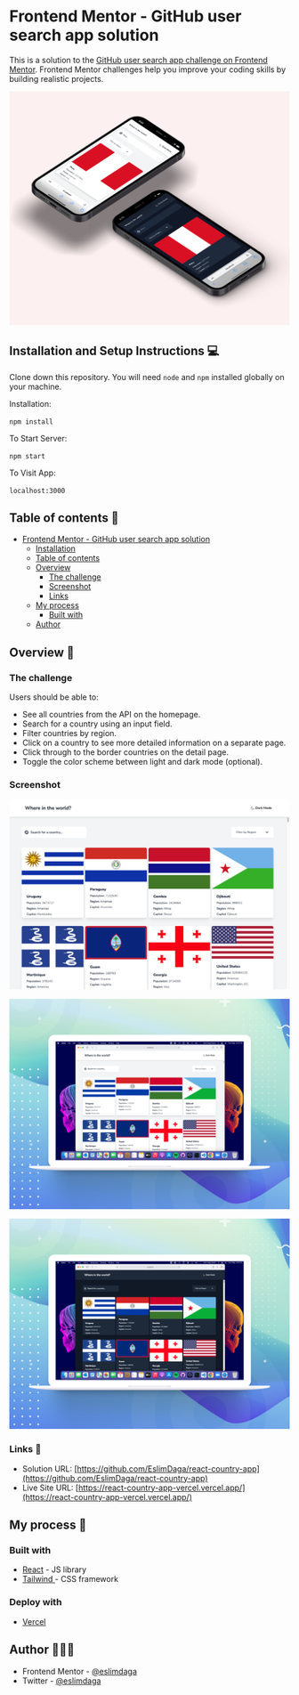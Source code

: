 # Frontend Mentor - GitHub user search app solution

This is a solution to the [GitHub user search app challenge on Frontend Mentor](https://www.frontendmentor.io/challenges/rest-countries-api-with-color-theme-switcher-5cacc469fec04111f7b848ca). Frontend Mentor challenges help you improve your coding skills by building realistic projects.

![](./src/assets/images/preview_mobile.jpg)

## Installation and Setup Instructions 💻

Clone down this repository. You will need `node` and `npm` installed globally on your machine.

Installation:

`npm install`

To Start Server:

`npm start`

To Visit App:

`localhost:3000`

## Table of contents 📄

- [Frontend Mentor - GitHub user search app solution](#frontend-mentor---github-user-search-app-solution)
  - [Installation](#installation-and-setup-instructions)
  - [Table of contents](#table-of-contents)
  - [Overview](#overview)
    - [The challenge](#the-challenge)
    - [Screenshot](#screenshot)
    - [Links](#links)
  - [My process](#my-process)
    - [Built with](#built-with)
  - [Author](#author)

## Overview 🧩

### The challenge

Users should be able to:

- See all countries from the API on the homepage.
- Search for a country using an input field.
- Filter countries by region.
- Click on a country to see more detailed information on a separate page.
- Click through to the border countries on the detail page.
- Toggle the color scheme between light and dark mode (optional).

### Screenshot

![](./src/assets/images/image.png)

![](./src/assets/images/view_desktop_white.jpg)

![](./src/assets/images/view_desktop_black.jpg)

### Links 🔗

- Solution URL: [https://github.com/EslimDaga/react-country-app](https://github.com/EslimDaga/react-country-app)
- Live Site URL: [https://react-country-app-vercel.vercel.app/](https://react-country-app-vercel.vercel.app/)

## My process 📄

### Built with

- [React](https://reactjs.org/) - JS library
- [Tailwind ](https://tailwindcss.com/) - CSS framework

### Deploy with
- [Vercel](https://vercel.com/)

## Author 👨🏻‍💻

- Frontend Mentor - [@eslimdaga](https://www.frontendmentor.io/profile/eslimdaga)
- Twitter - [@eslimdaga](https://www.twitter.com/eslimdaga)